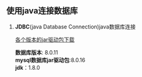 ## 使用java连接数据库



1. **JDBC**(java Database Connection)java数据库连接

	

	[各个版本的jar驱动包下载](http://central.maven.org/maven2/mysql/mysql-connector-java/)

	**数据库版本**: 8.0.11<br/>
	**mysql数据库jar驱动包**:8.0.16<br/>
	**jdk**：1.8.0


	

	
		
		

		
	
